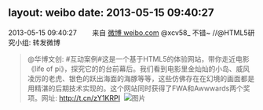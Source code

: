 layout: weibo
date: 2013-05-15 09:40:27
---
<meta name="referrer" content="no-referrer" />

2013-05-15 09:40:27  &nbsp;&nbsp;&nbsp;&nbsp;&nbsp;&nbsp; 来自 <a href="http://weibo.com/" rel="nofollow">微博 weibo.com</a>
@xcv58_ 不错~ //@HTML5研究小组: 转发微博
>  @华博文创: #互动案例#这是一个基于HTML5的体验网站，带你走近电影《life of pi》，探究它的的台前幕后。我们看到电影里金灿灿的小岛、威风凌厉的老虎、银色的跃出海面的海豚等等，这些仿佛存在在幻境的画面都是用精湛的后期技术实现的。这个网站同时获得了FWA和Awwwards两个奖项。网址: http://t.cn/zY1KRPI ​​​
>  ![图片](https://ww1.sinaimg.cn/large/b1ea3b18gw1e4nxsdy9tjj20c81oen74.jpg)
